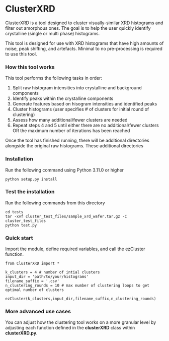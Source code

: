 # ClusterXRD

ClusterXRD is a tool designed to cluster visually-similar XRD histograms and filter out amorphous ones. The goal is to help the user quickly identify crystalline (single or multi phase) histograms.

This tool is designed for use with XRD histograms that have high amounts of noise, peak shifting, and artefacts. Minimal to no pre-processing is required to use this tool. 

### How this tool works

This tool performs the following tasks in order:

  1. Split raw histogram intensities into crystalline and background components
  2. Identify peaks within the crystalline components
  3. Generate features based on hisogram intensities and identified peaks
  4. Cluster histograms (user specifies # of clusters for initial round of clustering)
  5. Assess how many additional/fewer clusters are needed
  6. Repeat steps 4 and 5 until either there are no additional/fewer clusters OR the maximum number of iterations has been reached 

Once the tool has finished running, there will be additional directories alongside the original raw histograms. These additional directories

### Installation
Run the following command using Python 3.11.0 or higher

    python setup.py install


### Test the installation

Run the following commands from this directory

    cd tests
    tar -xvf cluster_test_files/sample_xrd_wafer.tar.gz -C cluster_test_files
    python test.py

### Quick start

Import the module, define required variables, and call the ezCluster function.

    from ClusterXRD import *

    k_clusters = 4 # number of intial clusters
    input_dir = 'path/to/your/histograms'
    filename_suffix = '.csv'
    n_clustering_rounds = 10 # max number of clustering loops to get optimal number of clusters

    ezCluster(k_clusters,input_dir,filename_suffix,n_clustering_rounds)


### More advanced use cases

You can adjust how the clustering tool works on a more granular level by adjusting each function defined in the **clusterXRD** class within **clusterXRD.py**.

